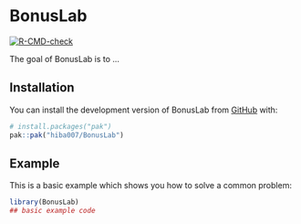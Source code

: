 
# BonusLab

<!-- badges: start -->
[![R-CMD-check](https://github.com/hiba007/BonusLab/actions/workflows/R-CMD-check.yaml/badge.svg)](https://github.com/hiba007/BonusLab/actions/workflows/R-CMD-check.yaml)
<!-- badges: end -->

The goal of BonusLab is to ...

## Installation

You can install the development version of BonusLab from [GitHub](https://github.com/) with:

``` r
# install.packages("pak")
pak::pak("hiba007/BonusLab")
```

## Example

This is a basic example which shows you how to solve a common problem:

``` r
library(BonusLab)
## basic example code
```

